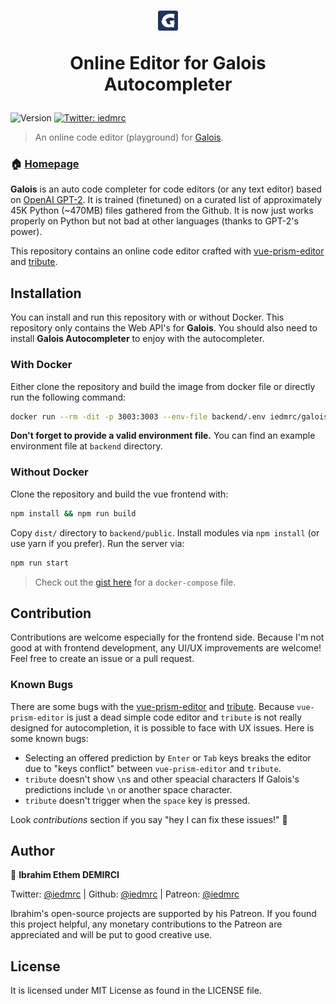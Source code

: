 <h1 align="center"><img src="img/logo.png" alt="Galois Autocompleter"/><p>Online Editor for Galois Autocompleter</p></h1>
<p>
  <img alt="Version" src="https://img.shields.io/badge/version-0.1.0-blue.svg?cacheSeconds=2592000" />
  <a href="https://twitter.com/iedmrc">
    <img alt="Twitter: iedmrc" src="https://img.shields.io/twitter/follow/iedmrc.svg?style=social" target="_blank" />
  </a>
</p>

> An online code editor (playground) for [Galois](https://github.com/iedmrc/galois-autocompleter).

### 🏠 [Homepage](https://usegalois.com)

**Galois** is an auto code completer for code editors (or any text editor) based on [OpenAI GPT-2](https://github.com/openai/gpt-2). It is trained (finetuned) on a curated list of approximately 45K Python (~470MB) files gathered from the Github. It is now just works properly on Python but not bad at other languages (thanks to GPT-2's power). 

This repository contains an online code editor crafted with [vue-prism-editor](https://github.com/koca/vue-prism-editor) and [tribute](https://github.com/zurb/tribute).

## Installation

You can install and run this repository with or without Docker. This repository only contains the Web API's for **Galois**. You should also need to install **Galois Autocompleter** to enjoy with the autocompleter.

### With Docker
Either clone the repository and build the image from docker file or directly run the following command:

```sh
docker run --rm -dit -p 3003:3003 --env-file backend/.env iedmrc/galois-web
```

**Don't forget to provide a valid environment file.** You can find an example environment file at `backend` directory.

### Without Docker
Clone the repository and build the vue frontend with:

```sh
npm install && npm run build
```
Copy `dist/` directory to `backend/public`. Install modules via `npm install` (or use yarn if you prefer). Run the server via:
```sh
npm run start
```

> Check out the [gist here](https://gist.github.com/iedmrc/1e41197a6a2f7a9a654a0df9bd932290) for a `docker-compose` file.

## Contribution

Contributions are welcome especially for the frontend side. Because I'm not good at with frontend development, any UI/UX improvements are welcome! Feel free to create an issue or a pull request.

### Known Bugs

There are some bugs with the [vue-prism-editor](https://github.com/koca/vue-prism-editor) and [tribute](https://github.com/zurb/tribute). Because `vue-prism-editor` is just a dead simple code editor and `tribute` is not really designed for autocompletion, it is possible to face with UX issues. Here is some known bugs:

- Selecting an offered prediction by `Enter` or `Tab` keys breaks the editor due to "keys conflict" between `vue-prism-editor` and `tribute`.
- `tribute` doesn't show `\n`s and other speacial characters If Galois's predictions include `\n` or another space character.
- `tribute` doesn't trigger when the `space` key is pressed.

Look *contributions* section if you say "hey I can fix these issues!" 🙌

## Author

👤 **Ibrahim Ethem DEMIRCI**

Twitter: [@iedmrc](https://twitter.com/iedmrc) | Github: [@iedmrc](https://github.com/iedmrc) | Patreon: [@iedmrc](https://patreon.com/iedmrc)


Ibrahim's open-source projects are supported by his Patreon. If you found this project helpful, any monetary contributions to the Patreon are appreciated and will be put to good creative use.

## License

It is licensed under MIT License as found in the LICENSE file.